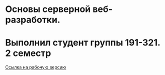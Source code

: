 # Основы серверной веб-разработки.
# Выполнил студент группы 191-321. 2 семестр
[Ссылка на рабочую версию](http://phplab8.std-1887.ist.mospolytech.ru/)
